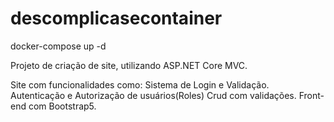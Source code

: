 # descomplicasecontainer

docker-compose up -d


Projeto de criação de site, utilizando ASP.NET Core MVC.

Site com funcionalidades como:
Sistema de Login e Validação.
Autenticação e Autorização de usuários(Roles)
Crud com validações.
Front-end com Bootstrap5.
